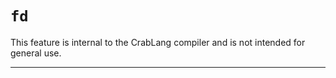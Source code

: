 # `fd`

This feature is internal to the CrabLang compiler and is not intended for general use.

------------------------
